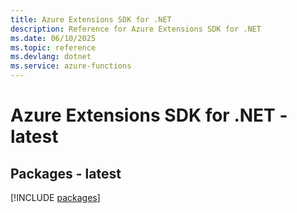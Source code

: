 ```yaml
---
title: Azure Extensions SDK for .NET
description: Reference for Azure Extensions SDK for .NET
ms.date: 06/10/2025
ms.topic: reference
ms.devlang: dotnet
ms.service: azure-functions
---
```

# Azure Extensions SDK for .NET - latest
## Packages - latest
[!INCLUDE [packages](extensions-index.md)]